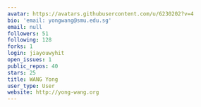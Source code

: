 ```yaml
---
avatar: https://avatars.githubusercontent.com/u/6230202?v=4
bio: 'email: yongwang@smu.edu.sg'
email: null
followers: 51
following: 128
forks: 1
login: jiayouwyhit
open_issues: 1
public_repos: 40
stars: 25
title: WANG Yong
user_type: User
website: http://yong-wang.org
---
```


